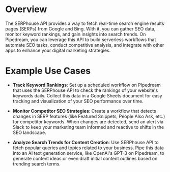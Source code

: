 # Overview

The SERPhouse API provides a way to fetch real-time search engine results pages (SERPs) from Google and Bing. With it, you can gather SEO data, monitor keyword rankings, and gain insights into search trends. On Pipedream, you can leverage this API to build serverless workflows that automate SEO tasks, conduct competitive analysis, and integrate with other apps to enhance your digital marketing strategies.

# Example Use Cases

- **Track Keyword Rankings**: Set up a scheduled workflow on Pipedream that uses the SERPhouse API to check the rankings of your website's keywords daily. Collect this data in a Google Sheets document for easy tracking and visualization of your SEO performance over time.

- **Monitor Competitor SEO Strategies**: Create a workflow that detects changes in SERP features (like Featured Snippets, People Also Ask, etc.) for competitor keywords. When changes are detected, send an alert via Slack to keep your marketing team informed and reactive to shifts in the SEO landscape.

- **Analyze Search Trends for Content Creation**: Use SERPhouse API to fetch popular queries and topics related to your business. Pipe this data into an AI text generation service, like OpenAI's GPT-3 on Pipedream, to generate content ideas or even draft initial content outlines based on trending search terms.
